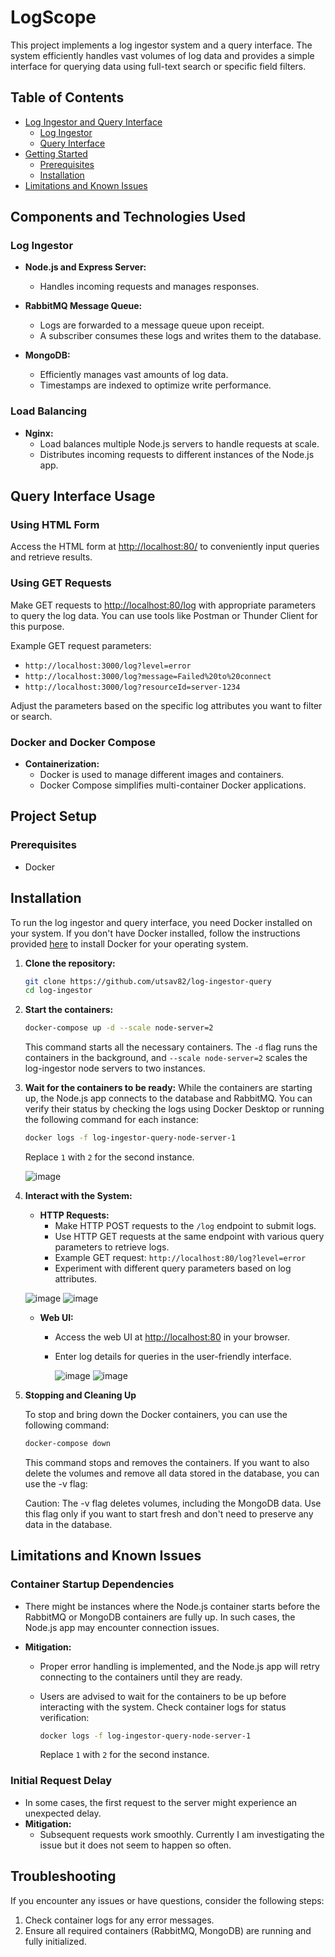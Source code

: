 # LogScope

This project implements a log ingestor system and a query interface. The system efficiently handles vast volumes of log data and provides a simple interface for querying data using full-text search or specific field filters.

## Table of Contents

- [Log Ingestor and Query Interface](#log-ingestor-and-query-interface)
  - [Log Ingestor](#log-ingestor)
  - [Query Interface](#query-interface)
- [Getting Started](#project-setup)
  - [Prerequisites](#prerequisites)
  - [Installation](#installation)
- [Limitations and Known Issues](#limitations-and-known-issues)

## Components and Technologies Used

### Log Ingestor

- **Node.js and Express Server:**
  - Handles incoming requests and manages responses.

- **RabbitMQ Message Queue:**

  - Logs are forwarded to a message queue upon receipt.
  - A subscriber consumes these logs and writes them to the database.

- **MongoDB:**
  - Efficiently manages vast amounts of log data.
  - Timestamps are indexed to optimize write performance.

### Load Balancing

- **Nginx:**
  - Load balances multiple Node.js servers to handle requests at scale.
  - Distributes incoming requests to different instances of the Node.js app.

## Query Interface Usage

### Using HTML Form

Access the HTML form at [http://localhost:80/](http://localhost:3000/) to conveniently input queries and retrieve results.

### Using GET Requests

Make GET requests to [http://localhost:80/log](http://localhost:3000/log) with appropriate parameters to query the log data. You can use tools like Postman or Thunder Client for this purpose.

Example GET request parameters:

- `http://localhost:3000/log?level=error`
- `http://localhost:3000/log?message=Failed%20to%20connect`
- `http://localhost:3000/log?resourceId=server-1234`

Adjust the parameters based on the specific log attributes you want to filter or search.

### Docker and Docker Compose

- **Containerization:**
  - Docker is used to manage different images and containers.
  - Docker Compose simplifies multi-container Docker applications.

## Project Setup

### Prerequisites

- Docker

## Installation

To run the log ingestor and query interface, you need Docker installed on your system. If you don't have Docker installed, follow the instructions provided [here](https://docs.docker.com/get-docker/) to install Docker for your operating system.

1. **Clone the repository:**

   ```bash
   git clone https://github.com/utsav82/log-ingestor-query
   cd log-ingestor
   ```

2. **Start the containers:**

   ```bash
   docker-compose up -d --scale node-server=2
   ```

   This command starts all the necessary containers. The `-d` flag runs the containers in the background, and `--scale node-server=2` scales the log-ingestor node servers to two instances.

3. **Wait for the containers to be ready:**
   While the containers are starting up, the Node.js app connects to the database and RabbitMQ. You can verify their status by checking the logs using Docker Desktop or running the following command for each instance:

   ```bash
   docker logs -f log-ingestor-query-node-server-1
   ```

   Replace `1` with `2` for the second instance.

   ![image](public/terminal.png)

4. **Interact with the System:**

   - **HTTP Requests:**
     - Make HTTP POST requests to the `/log` endpoint to submit logs.
     - Use HTTP GET requests at the same endpoint with various query parameters to retrieve logs.
     - Example GET request: `http://localhost:80/log?level=error`
     - Experiment with different query parameters based on log attributes.

   ![image](public/post.png)
   ![image](public/get.png)

   - **Web UI:**

     - Access the web UI at [http://localhost:80](http://localhost:80) in your browser.
     - Enter log details for queries in the user-friendly interface.

       ![image](public/browser.png)
       ![image](public/browser2.png)

5. **Stopping and Cleaning Up**

   To stop and bring down the Docker containers, you can use the following command:

   ```bash
   docker-compose down
   ```

   This command stops and removes the containers. If you want to also delete the volumes and remove all data stored in the database, you can use the -v flag:

   Caution: The -v flag deletes volumes, including the MongoDB data. Use this flag only if you want to start fresh and don't need to preserve any data in the database.

## Limitations and Known Issues

### Container Startup Dependencies

- There might be instances where the Node.js container starts before the RabbitMQ or MongoDB containers are fully up. In such cases, the Node.js app may encounter connection issues.

- **Mitigation:**

  - Proper error handling is implemented, and the Node.js app will retry connecting to the containers until they are ready.
  - Users are advised to wait for the containers to be up before interacting with the system. Check container logs for status verification:

    ```bash
    docker logs -f log-ingestor-query-node-server-1
    ```

    Replace `1` with `2` for the second instance.

### Initial Request Delay

- In some cases, the first request to the server might experience an unexpected delay.
- **Mitigation:**
  - Subsequent requests work smoothly. Currently I am investigating the issue but it does not seem to happen so often.

## Troubleshooting

If you encounter any issues or have questions, consider the following steps:

1. Check container logs for any error messages.
2. Ensure all required containers (RabbitMQ, MongoDB) are running and fully initialized.
